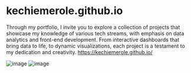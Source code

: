 # kechiemerole.github.io
Through my portfolio, I invite you to explore a collection of projects that showcase my knowledge of various tech streams, with emphasis on data analytics and front-end development. From interactive dashboards that bring data to life, to dynamic visualizations, each project is a testament to my dedication and creativity. https://kechiemerole.github.io/


![image](https://github.com/kechiemerole/kechiemerole.github.io/assets/97633203/28696beb-eeb0-4d22-93a5-deffd7fb3810)
![image](https://github.com/kechiemerole/kechiemerole.github.io/assets/97633203/8c94aa95-592d-40fd-bb35-7bf950e837da)
